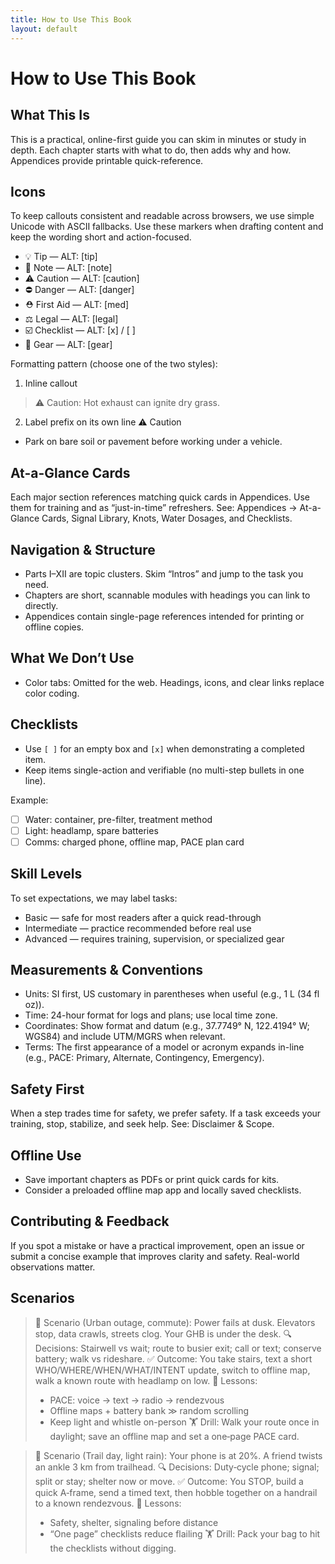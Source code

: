 ```yaml
---
title: How to Use This Book
layout: default
---
```


# How to Use This Book

## What This Is
This is a practical, online-first guide you can skim in minutes or study in depth. Each chapter starts with what to do, then adds why and how. Appendices provide printable quick-reference.

## Icons
To keep callouts consistent and readable across browsers, we use simple Unicode with ASCII fallbacks. Use these markers when drafting content and keep the wording short and action-focused.

- 💡 Tip — ALT: [tip]
- 📝 Note — ALT: [note]
- ⚠️ Caution — ALT: [caution]
- ⛔ Danger — ALT: [danger]
- ⛑️ First Aid — ALT: [med]
- ⚖️ Legal — ALT: [legal]
- ☑️ Checklist — ALT: [x] / [ ]
- 🧰 Gear — ALT: [gear]

Formatting pattern (choose one of the two styles):

1) Inline callout
> ⚠️ Caution: Hot exhaust can ignite dry grass.

2) Label prefix on its own line
⚠️ Caution
- Park on bare soil or pavement before working under a vehicle.

## At-a-Glance Cards
Each major section references matching quick cards in Appendices. Use them for training and as “just-in-time” refreshers. See: Appendices → At-a-Glance Cards, Signal Library, Knots, Water Dosages, and Checklists.

## Navigation & Structure
- Parts I–XII are topic clusters. Skim “Intros” and jump to the task you need.
- Chapters are short, scannable modules with headings you can link to directly.
- Appendices contain single-page references intended for printing or offline copies.

## What We Don’t Use
- Color tabs: Omitted for the web. Headings, icons, and clear links replace color coding.

## Checklists
- Use `[ ]` for an empty box and `[x]` when demonstrating a completed item.
- Keep items single-action and verifiable (no multi-step bullets in one line).

Example:
- [ ] Water: container, pre-filter, treatment method
- [ ] Light: headlamp, spare batteries
- [ ] Comms: charged phone, offline map, PACE plan card

## Skill Levels
To set expectations, we may label tasks:
- Basic — safe for most readers after a quick read-through
- Intermediate — practice recommended before real use
- Advanced — requires training, supervision, or specialized gear

## Measurements & Conventions
- Units: SI first, US customary in parentheses when useful (e.g., 1 L (34 fl oz)).
- Time: 24-hour format for logs and plans; use local time zone.
- Coordinates: Show format and datum (e.g., 37.7749° N, 122.4194° W; WGS84) and include UTM/MGRS when relevant.
- Terms: The first appearance of a model or acronym expands in-line (e.g., PACE: Primary, Alternate, Contingency, Emergency).

## Safety First
When a step trades time for safety, we prefer safety. If a task exceeds your training, stop, stabilize, and seek help. See: Disclaimer & Scope.

## Offline Use
- Save important chapters as PDFs or print quick cards for kits.
- Consider a preloaded offline map app and locally saved checklists.

## Contributing & Feedback
If you spot a mistake or have a practical improvement, open an issue or submit a concise example that improves clarity and safety. Real-world observations matter.

## Scenarios

> 🧭 Scenario (Urban outage, commute): Power fails at dusk. Elevators stop, data crawls, streets clog. Your GHB is under the desk.
> 🔍 Decisions: Stairwell vs wait; route to busier exit; call or text; conserve battery; walk vs rideshare.
> ✅ Outcome: You take stairs, text a short WHO/WHERE/WHEN/WHAT/INTENT update, switch to offline map, walk a known route with headlamp on low.
> 🧠 Lessons:
> - PACE: voice → text → radio → rendezvous
> - Offline maps + battery bank ≫ random scrolling
> - Keep light and whistle on-person
> 🏋️ Drill: Walk your route once in daylight; save an offline map and set a one‑page PACE card.

> 🧭 Scenario (Trail day, light rain): Your phone is at 20%. A friend twists an ankle 3 km from trailhead.
> 🔍 Decisions: Duty‑cycle phone; signal; split or stay; shelter now or move.
> ✅ Outcome: You STOP, build a quick A‑frame, send a timed text, then hobble together on a handrail to a known rendezvous.
> 🧠 Lessons:
> - Safety, shelter, signaling before distance
> - “One page” checklists reduce flailing
> 🏋️ Drill: Pack your bag to hit the checklists without digging.
